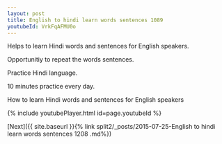 ```yaml
---
layout: post
title: English to hindi learn words sentences 1089 
youtubeId: VrkFqAFMU0o
---
```

 
 
Helps to learn Hindi words and sentences for English speakers.

Opportunitiy to repeat the words sentences. 

Practice Hindi language. 
 
10 minutes practice every day. 
 
How to learn Hindi words and sentences for English speakers 
 
{% include youtubePlayer.html id=page.youtubeId %}
 
 
[Next]({{ site.baseurl }}{% link  split2/_posts/2015-07-25-English to hindi learn words sentences 1208 .md%})
 

